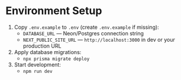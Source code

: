 # Environment Setup

1. Copy `.env.example` to `.env` (create `.env.example` if missing):
   - `DATABASE_URL` — Neon/Postgres connection string
   - `NEXT_PUBLIC_SITE_URL` — `http://localhost:3000` in dev or your production URL
2. Apply database migrations:
   - `npx prisma migrate deploy`
3. Start development:
   - `npm run dev`
